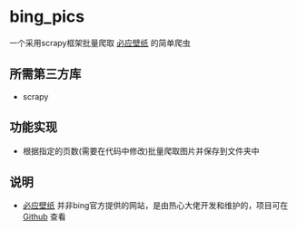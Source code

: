 # bing_pics
一个采用scrapy框架批量爬取 [必应壁纸](https://bing.ioliu.cn) 的简单爬虫
## 所需第三方库
* scrapy
## 功能实现
* 根据指定的页数(需要在代码中修改)批量爬取图片并保存到文件夹中
## 说明
* [必应壁纸](https://bing.ioliu.cn) 并非bing官方提供的网站，是由热心大佬开发和维护的，项目可在 [Github](https://github.com/xCss/bing/tree/v1.0.0) 查看